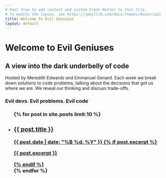 ```yaml
---
# Feel free to add content and custom Front Matter to this file.
# To modify the layout, see https://jekyllrb.com/docs/themes/#overriding-theme-defaults
title: Welcome To Evil Geniuses
layout: default
---
```


# Welcome to Evil Geniuses
## A view into the dark underbelly of code

Hosted by Meredith Edwards and Emmanuel Genard.
Each week we break down solutions to code problems,
talking about the decisions that got us where we are.
We reveal our thinking and discuss trade-offs.

<h3 class="no-border dark-red">Evil devs. Evil problems. Evil code<h3>

<ul class="list-style-none">
{% for post in site.posts limit:10 %}
  <li>
    <a href="{{ site.url }}{{ post.url }}" class="black">
      <h3 class="no-border ">
        {{ post.title }}
      </h3>
      <span class="entry-date subtitle"><time datetime="{{ post.date | date_to_xmlschema }}">{{ post.date | date: "%B %d, %Y" }}</time></span>
      {% if post.excerpt %}
      <p class="excerpt">{{ post.excerpt }}</p>
      {% endif %}
    </a>
  </li>
{% endfor %}
</ul>
